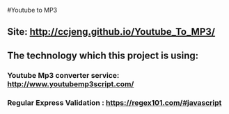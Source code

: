 #Youtube to MP3

## Site: http://ccjeng.github.io/Youtube_To_MP3/

## The technology which this project is using:
### Youtube Mp3 converter service: http://www.youtubemp3script.com/
### Regular Express Validation : https://regex101.com/#javascript


